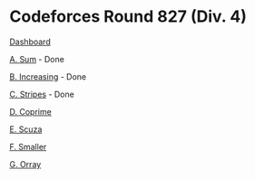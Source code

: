 # Codeforces Round 827 (Div. 4)

[Dashboard](https://codeforces.com/contest/1742)

[A. Sum](https://codeforces.com/contest/1742/problem/A) - Done

[B. Increasing](https://codeforces.com/contest/1742/problem/B) - Done

[C. Stripes](https://codeforces.com/contest/1742/problem/C) - Done

[D. Coprime](https://codeforces.com/contest/1742/problem/D)

[E. Scuza](https://codeforces.com/contest/1742/problem/E)

[F. Smaller](https://codeforces.com/contest/1742/problem/F)

[G. Orray](https://codeforces.com/contest/1742/problem/G)
